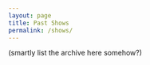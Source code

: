 ```yaml
---
layout: page
title: Past Shows
permalink: /shows/
---
```


(smartly list the archive here somehow?)